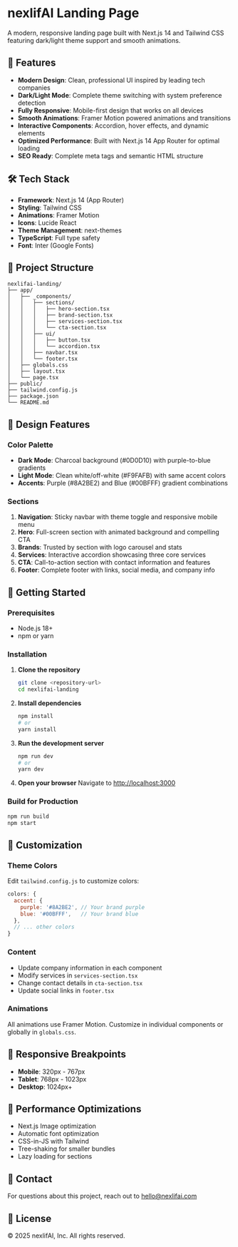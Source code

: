 # nexlifAI Landing Page

A modern, responsive landing page built with Next.js 14 and Tailwind CSS featuring dark/light theme support and smooth animations.

## 🚀 Features

- **Modern Design**: Clean, professional UI inspired by leading tech companies
- **Dark/Light Mode**: Complete theme switching with system preference detection
- **Fully Responsive**: Mobile-first design that works on all devices
- **Smooth Animations**: Framer Motion powered animations and transitions
- **Interactive Components**: Accordion, hover effects, and dynamic elements
- **Optimized Performance**: Built with Next.js 14 App Router for optimal loading
- **SEO Ready**: Complete meta tags and semantic HTML structure

## 🛠 Tech Stack

- **Framework**: Next.js 14 (App Router)
- **Styling**: Tailwind CSS
- **Animations**: Framer Motion
- **Icons**: Lucide React
- **Theme Management**: next-themes
- **TypeScript**: Full type safety
- **Font**: Inter (Google Fonts)

## 📁 Project Structure

```
nexlifai-landing/
├── app/
│   ├── _components/
│   │   ├── sections/
│   │   │   ├── hero-section.tsx
│   │   │   ├── brand-section.tsx
│   │   │   ├── services-section.tsx
│   │   │   └── cta-section.tsx
│   │   ├── ui/
│   │   │   ├── button.tsx
│   │   │   └── accordion.tsx
│   │   ├── navbar.tsx
│   │   └── footer.tsx
│   ├── globals.css
│   ├── layout.tsx
│   └── page.tsx
├── public/
├── tailwind.config.js
├── package.json
└── README.md
```

## 🎨 Design Features

### Color Palette
- **Dark Mode**: Charcoal background (#0D0D10) with purple-to-blue gradients
- **Light Mode**: Clean white/off-white (#F9FAFB) with same accent colors
- **Accents**: Purple (#8A2BE2) and Blue (#00BFFF) gradient combinations

### Sections
1. **Navigation**: Sticky navbar with theme toggle and responsive mobile menu
2. **Hero**: Full-screen section with animated background and compelling CTA
3. **Brands**: Trusted by section with logo carousel and stats
4. **Services**: Interactive accordion showcasing three core services
5. **CTA**: Call-to-action section with contact information and features
6. **Footer**: Complete footer with links, social media, and company info

## 🚀 Getting Started

### Prerequisites
- Node.js 18+ 
- npm or yarn

### Installation

1. **Clone the repository**
   ```bash
   git clone <repository-url>
   cd nexlifai-landing
   ```

2. **Install dependencies**
   ```bash
   npm install
   # or
   yarn install
   ```

3. **Run the development server**
   ```bash
   npm run dev
   # or
   yarn dev
   ```

4. **Open your browser**
   Navigate to [http://localhost:3000](http://localhost:3000)

### Build for Production

```bash
npm run build
npm start
```

## 🎯 Customization

### Theme Colors
Edit `tailwind.config.js` to customize colors:

```javascript
colors: {
  accent: {
    purple: '#8A2BE2', // Your brand purple
    blue: '#00BFFF',   // Your brand blue
  },
  // ... other colors
}
```

### Content
- Update company information in each component
- Modify services in `services-section.tsx`
- Change contact details in `cta-section.tsx`
- Update social links in `footer.tsx`

### Animations
All animations use Framer Motion. Customize in individual components or globally in `globals.css`.

## 📱 Responsive Breakpoints

- **Mobile**: 320px - 767px
- **Tablet**: 768px - 1023px  
- **Desktop**: 1024px+

## 🔧 Performance Optimizations

- Next.js Image optimization
- Automatic font optimization
- CSS-in-JS with Tailwind
- Tree-shaking for smaller bundles
- Lazy loading for sections

## 📧 Contact

For questions about this project, reach out to hello@nexlifai.com

## 📄 License

© 2025 nexlifAI, Inc. All rights reserved.